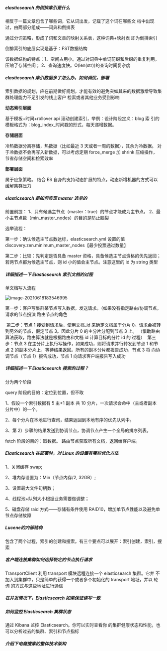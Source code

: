 ##### elasticsearch 的倒排索引是什么

相反于一篇文章包含了哪些词，它从词出发，记载了这个词在哪些文 档中出现过，由两部分组成——词典和倒排表

通过分词策略，形成了词和文章的映射关系表，这种词典+映射表 即为倒排索引

倒排索引的底层实现是基于：FST数据结构

该数据结构的特点：1、空间占用小。通过对词典中单词前缀和后缀的重复利用，压缩了存储空间； 2、查询速度快。O(len(str))的查询时间复杂度

##### elasticsearch 索引数据多了怎么办，如何调优，部署

索引数据的规划，应在前期做好规划，才能有效的避免突如其来的数据激增导致集群处理能力不足引发的线上客户 检索或者其他业务受到影响

**动态索引层面**

基于模板+时间+rollover api 滚动创建索引，举例：设计阶段定义：blog 索 引的模板格式为：blog_index_时间戳的形式，每天递增数据。

**存储层面**

冷热数据分离存储，热数据（比如最近 3 天或者一周的数据），其余为冷数据。 对于冷数据不会再写入新数据，可以考虑定期 force_merge 加 shrink 压缩操作， 节省存储空间和检索效率

**部署层面**

属于应急策略。 结合 ES 自身的支持动态扩展的特点，动态新增机器的方式可以缓解集群压力

##### elasticsearch 是如何实现 master 选举的

前置前提： 1、只有候选主节点（master：true）的节点才能成为主节点。 2、最小主节点数（min_master_nodes）的目的是防止脑裂

选举流程：

第一步：确认候选主节点数达标，elasticsearch.yml 设置的值 discovery.zen.minimum_master_nodes【最少投票通过数量】

第二步：比较：先判定是否具备 master 资格，具备候选主节点资格的优先返回； 若两节点都为候选主节点，则 id 小的值会主节点。注意这里的 id 为 string 类型

##### 详细描述一下 Elasticsearch 索引文档的过程

单文档写入流程

![image-20210618183546995](C:\Users\PEX\AppData\Roaming\Typora\typora-user-images\image-20210618183546995.png)

​	第一步：客户写集群某节点写入数据，发送请求。（如果没有指定路由/协调节点， 请求的节点扮演 路由节点的角色

​	第二步：节点 1 接受到请求后，使用文档_id 来确定文档属于分片 0。请求会被转 到另外的节点，假定节点 3。因此分片 0 的主分片分配到节点 3 上。 （借助路由算法获取，路由算法就是根据路由和文档 id 计算目标的分片 id 的 过程）
​	第三步：节点 3 在主分片上执行写操作，如果成功，则将请求并行转发到节点 1 和节点 2 的副本分片上，等待结果返回。所有的副本分片都报告成功，节点 3 将 向协调节点（节点 1）报告成功，节点 1 向请求客户端报告写入成功

##### 详细描述一下 Elasticsearch 搜索的过程？

分为两个阶段

query 阶段的目的：定位到位置，但不取

1、假设一个索引数据有 5 主+1 副本 共 10 分片，一次请求会命中（主或者副本 分片中）的一个。 

2、每个分片在本地进行查询，结果返回到本地有序的优先队列中。 

3、第 2）步骤的结果发送到协调节点，协调节点产生一个全局的排序列表。

fetch 阶段的目的：取数据。 路由节点获取所有文档，返回给客户端。

##### Elasticsearch 在部署时，对 Linux 的设置有哪些优化方法

1、关闭缓存 swap; 

2、堆内存设置为：Min（节点内存/2, 32GB）; 

3、设置最大文件句柄数； 

4、线程池+队列大小根据业务需要做调整； 

5、磁盘存储 raid 方式——存储有条件使用 RAID10，增加单节点性能以及避免单 节点存储故障

##### Lucene的内部结构

包含了两个过程，索引的创建和搜索。有三个要点可以展开：索引创建，索引，搜索

##### 客户端连接集群如何选择特定的节点执行请求

TransportClient 利用 transport 模块远程连接一个 elasticsearch 集群。它并 不加入到集群中，只是简单的获得一个或者多个初始化的 transport 地址，并以 轮 询 的方式与这些地址进行通信

##### 在并发情况下，Elasticsearch 如果保证读写一致

##### 如何监控 Elasticsearch 集群状态

通过 Kibana 监控 Elasticsearch。你可以实时查看你 的集群健康状态和性能，也可以分析过去的集群、索引和节点指标

##### 介绍下电商搜索的整体技术架构

